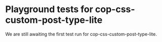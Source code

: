 # Playground tests for cop-css-custom-post-type-lite
We are still awaiting the first test run for cop-css-custom-post-type-lite.
